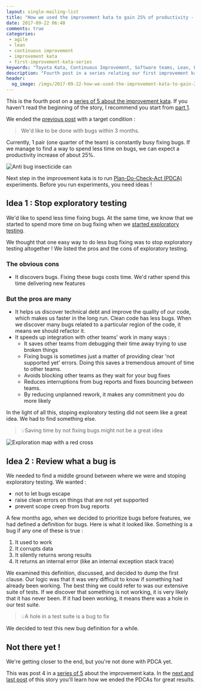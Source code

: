 ```yaml
---
layout: single-mailing-list
title: "How we used the improvement kata to gain 25% of productivity - Part 4"
date: 2017-09-22 06:40
comments: true
categories:
 - agile
 - lean
 - continuous improvement
 - improvement kata
 - first-improvement-kata-series
keywords: "Toyota Kata, Continuous Improvement, Software teams, Lean, Lean Software, Agile, Scrum, Measure, Data, Bug Policy, Exploratory Testing"
description: "Fourth post in a series relating our first improvement kata. Covers the beginning of the Plan-Do-Check-Act phase, when we decide to stick to a strict bug policy, but review our definition of what a bug is"
header:
  og_image: /imgs/2017-09-22-how-we-used-the-improvement-kata-to-gain-25-percent-of-productivity-part-4/x-bugs.jpg
---
```

This is the fourth post on a [series of 5 about the improvement kata]({{site.baseurl}}/categories/#first-improvement-kata-series). If you haven't read the beginning of the story, I recommend you start from [part 1](/how-we-used-the-improvement-kata-to-gain-25-percent-of-productivity-part-1/).

We ended the [previous post](/how-we-used-the-improvement-kata-to-gain-25-percent-of-productivity-part-3/) with a target condition :

> We'd like to be done with bugs within 3 months.

Currently, 1 pair (one quarter of the team) is constantly busy fixing bugs. If we manage to find a way to spend less time on bugs, we can expect a productivity increase of about 25%.

![Anti bug insecticide can]({{site.url}}{{site.baseurl}}/imgs/2017-09-22-how-we-used-the-improvement-kata-to-gain-25-percent-of-productivity-part-4/x-bugs.jpg)

Next step in the improvement kata is to run [Plan-Do-Check-Act (PDCA)](https://en.wikipedia.org/wiki/PDCA) experiments. Before you run experiments, you need ideas !

## Idea 1 : Stop exploratory testing

We'd like to spend less time fixing bugs. At the same time, we know that we started to spend more time on bug fixing when we [started exploratory testing](/how-we-started-exploratory-testing/).

We thought that one easy way to do less bug fixing was to stop exploratory testing altogether ! We listed the pros and the cons of exploratory testing.

### The obvious cons

*   It discovers bugs. Fixing these bugs costs time. We'd rather spend this time delivering new features

### But the pros are many

*   It helps us discover technical debt and improve the quality of our code, which makes us faster in the long run. Clean code has less bugs. When we discover many bugs related to a particular region of the code, it means we should refactor it.
*   It speeds up integration with other teams' work in many ways :
    *   It saves other teams from debugging their time away trying to use broken things
    *   Fixing bugs is sometimes just a matter of providing clear 'not supported yet' errors. Doing this saves a tremendous amount of time to other teams.
    *   Avoids blocking other teams as they wait for your bug fixes
    *   Reduces interruptions from bug reports and fixes bouncing between teams.
    *   By reducing unplanned rework, it makes any commitment you do more likely

In the light of all this, stoping exploratory testing did not seem like a great idea. We had to find something else.

> 💡Saving time by not fixing bugs might not be a great idea

![Exploration map with a red cross]({{site.url}}{{site.baseurl}}/imgs/2017-09-22-how-we-used-the-improvement-kata-to-gain-25-percent-of-productivity-part-4/exploration.jpg)

## Idea 2 : Review what a bug is

We needed to find a middle ground between where we were and stoping exploratory testing. We wanted :

*   not to let bugs escape
*   raise clean errors on things that are not yet supported
*   prevent scope creep from bug reports

A few months ago, when we decided to prioritize bugs before features, we had defined a definition for bugs. Here is what it looked like. Something is a bug if any one of these is true :

1.  It used to work
2.  It corrupts data
3.  It silently returns wrong results
4.  It returns an internal error (like an internal exception stack trace)

We examined this definition, discussed, and decided to dump the first clause. Our logic was that it was very difficult to know if something had already been working. The best thing we could refer to was our extensive suite of tests. If we discover that something is not working, it is very likely that it has never been. If it had been working, it means there was a hole in our test suite.

> 💡A hole in a test suite is a bug to fix

We decided to test this new bug definition for a while.

## Not there yet !

We're getting closer to the end, but you're not done with PDCA yet.

This was post 4 in a [series of 5]({{site.baseurl}}/categories/#first-improvement-kata-series) about the improvement kata. In the [next and last post](/how-we-used-the-improvement-kata-to-gain-25-percent-of-productivity-part-5/) of this story you'll learn how we ended the PDCAs for great results.
